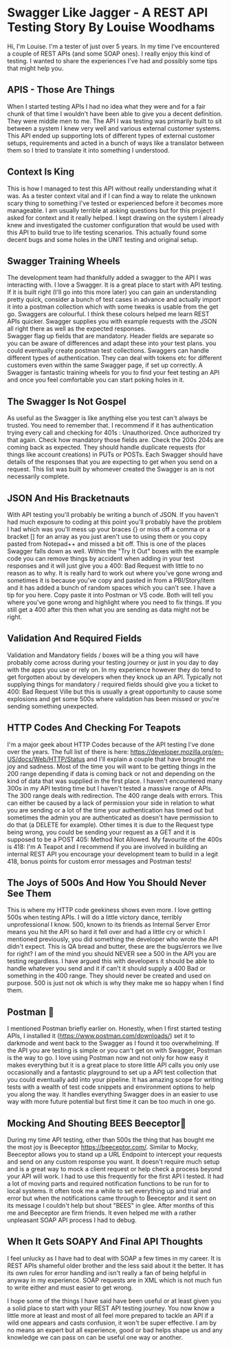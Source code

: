 # Swagger Like Jagger - A REST API Testing Story By Louise Woodhams

Hi, I'm Louise. I'm a tester of just over 5 years. In my time I've encountered a couple of REST APIs (and some SOAP ones). I really enjoy this kind of testing. I wanted to share the experiences 
I've had and possibly some tips that might help you.

## APIS - Those Are Things 

When I started testing APIs I had no idea what they were and for a fair chunk of that time I wouldn't have been able to give you a decent definition. 
They were middle men to me. The API I was testing was primarily built to sit between a system I knew very well and various external customer systems. This API ended up supporting lots of different types of external customer setups, requirements and acted in a bunch of ways like a translator between them so I tried to translate it into something I understood.

## Context Is King 

This is how I managed to test this API without really understanding what it was. As a tester context vital and if I can find a way to relate the unknown scary thing to something I've tested or 
experienced before it becomes more manageable. I am usually terrible at asking questions but for this project I asked for context and it really helped. I kept drawing on the system I already knew and 
investigated the customer configuration that would be used with this API to build true to life testing scenarios. This actually found some decent bugs and some holes in the UNIT testing and original setup.


## Swagger Training Wheels 

The development team had thankfully added a swagger to the API I was interacting with. I love a Swagger. It is a great place to start with API testing. If it is built right (I'll go into this more later) you can gain an understanding pretty quick, consider a bunch of test cases in advance and actually import it into a postman collection which with some tweaks is usable from the get go. 
Swaggers are colourful. I think these colours helped me learn REST APIs quicker. Swagger supplies you with example requests with the JSON all right there as well as the expected responses.  
Swagger flag up fields that are mandatory. Header fields are separate so you can be aware of differences and adapt these into your test plans. you could eventually create postman test collections. 
Swaggers can handle different types of authentication. They can deal with tokens etc for different customers even within the same Swagger page, if set up correctly. A Swagger is fantastic training wheels for you to find your feet testing an API and once you feel comfortable you can start poking holes in it.  

## The Swagger Is Not Gospel 

As useful as the Swagger is like anything else you test can't always be trusted. You need to remember that. I recommend if it has authentication trying every call and checking for 401s : Unauthorized. Once authorized try that again. Check how mandatory those fields are. Check the 200s 204s are coming back as expected. They should handle duplicate requests (for things like account creations) in PUTs or POSTs. Each Swagger should have details of the responses that you are expecting to get when you send on a request. This list was built by whomever created the Swagger is an is not necessarily complete.


## JSON And His Bracketnauts 

With API testing you'll probably be writing a bunch of JSON. If you haven't had much exposure to coding at this point you'll probably have the problem I had which was you'll mess up your braces {} or miss off a comma or a bracket [] for an array as you just aren't use to using them or you copy pasted from Notepad++ and missed a bit off. This is one of the places Swagger falls down as well. Within the "Try It Out" boxes with the example code you can remove things by accident when adding in your test responses and it will just give you a 400: Bad Request with little to no reason as to why. It is really hard to work out where you've gone wrong and sometimes it is because you've 
copy and pasted in from a PBI/Story/item and it has added a bunch of random spaces which you can't see. I have a tip for you here. Copy paste it into Postman or VS code. Both will tell you where you've gone wrong and highlight where you need to fix things. If you still get a 400 after this then what you are sending as data might not be right.


## Validation And Required Fields 

Validation and Mandatory fields / boxes will be a thing you will have probably come across during your testing journey or just in you day to day with the apps you use or rely on. In my experience however they do tend to get forgotten about by developers when they knock up an API. Typically not supplying things for mandatory / required fields should give you a ticket to 400: Bad Request Ville but this is usually a great opportunity to cause some explosions and get some 500s where validation has been missed or you're sending something unexpected.

## HTTP Codes And Checking For Teapots 

I'm a major geek about HTTP Codes because of the API testing I've done over the years. The full list of there is here: https://developer.mozilla.org/en-US/docs/Web/HTTP/Status and I'll explain a couple that 
have brought me joy and sadness. Most of the time you will want to be getting things in the 200 range depending if data is coming back or not and depending on the kind of data that was supplied in the first place.
I haven't encountered many 300s in my API testing time but I haven't tested a massive range of APIs. The 300 range deals with redirection. The 400 range deals with errors. This can either be caused by a lack 
of permission your side in relation to what you are sending or a lot of the time your authentication has timed out but sometimes the admin you are authenticated as doesn't have permission to do that (a DELETE for example). Other
times it is due to the Request type being wrong, you could be sending your request as a GET and it is supposed to be a POST 405: Method Not Allowed. My favourite of the 400s is 418: I'm A Teapot and 
I recommend if you are involved in building an internal REST API you encourage your development team to build in a legit 418, bonus points for custom error messages and Postman tests!

 ## The Joys of 500s And How You Should Never See Them 

This is where my HTTP code geekiness shows even more. I love getting 500s when testing APIs. I will do a little victory dance, terribly unprofessional I know. 500, known to its friends as Internal Server Error means 
you hit the API so hard it fell over and had a little cry or which I mentioned previously, you did something the developer who wrote the API didn't expect. This is QA bread and butter, these are the 
bugs/errors we live for right? I am of the mind you should NEVER see a 500 in the API you are testing regardless. I have argued this with developers it should be able to handle whatever you send and it 
if can't it should supply a 400 Bad or something in the 400 range. They should never be created and used on purpose. 500 is just not ok which is why they make me so happy when I find them.


## Postman 🚀

I mentioned Postman briefly earlier on. Honestly, when I first started testing APIs, I installed it (https://www.postman.com/downloads/) set it to darkmode and went back to the Swagger as I found it too overwhelming. 
If the API you are testing is simple or you can't get on with Swagger, Postman is the way to go. 
I love using Postman now and not only for how easy it makes everything but it is a great place to store little API calls you only use occasionally and a fantastic playground to set up a API test collection that you could eventually add into your pipeline. It has amazing scope for writing tests with a wealth of test code snippets and environment options to help you along the way. 
It handles everything Swagger does in an easier to use way with more future potential but first time it can be too much in one go. 
 

## Mocking And Shouting BEES Beeceptor🐝

During my time API testing, other than 500s the thing that has bought me the most joy is Beeceptor https://beeceptor.com/. Similar to Mocky, Beeceptor allows you to stand up a URL Endpoint to intercept your requests and send on any custom response you want.  It doesn't require much setup and is a great way to mock a client request or help check a process beyond your API will work. I had to use this frequently for the first API I tested. It had a lot of moving parts and required notification functions to be run for to local systems. It often took me a while to set everything up and trial and error but when the notifications came through to Beeceptor and it sent on its message I couldn't help but shout "BEES" in glee. After months of this me and Beeceptor are firm friends. It even helped me with a rather unpleasant SOAP API process I had to debug.

## When It Gets SOAPY And Final API Thoughts

I feel unlucky as I have had to deal with SOAP a few times in my career. It is REST APIs shameful older brother and the less said about it the better. It has its own rules for error handling and isn't really a fan of being helpful in anyway in my experience. SOAP requests are in XML which is not much fun to write either and must easier to get wrong.

I hope some of the things I have said have been useful or at least given you a solid place to start with your REST API testing journey.  You now know a little more at least and most of all feel more prepared to tackle an API if a wild one appears and casts confusion, it won't be super effective. I am by no means an expert but all experience, good or bad helps shape us and any knowledge we can pass on can be useful one way or another. 




